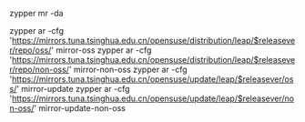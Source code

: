 zypper mr -da

zypper ar -cfg 'https://mirrors.tuna.tsinghua.edu.cn/opensuse/distribution/leap/$releasever/repo/oss/' mirror-oss
zypper ar -cfg 'https://mirrors.tuna.tsinghua.edu.cn/opensuse/distribution/leap/$releasever/repo/non-oss/' mirror-non-oss
zypper ar -cfg 'https://mirrors.tuna.tsinghua.edu.cn/opensuse/update/leap/$releasever/oss/' mirror-update
zypper ar -cfg 'https://mirrors.tuna.tsinghua.edu.cn/opensuse/update/leap/$releasever/non-oss/' mirror-update-non-oss